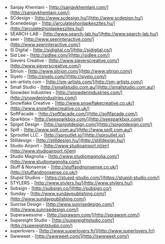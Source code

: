  * Sanjay Khemlani - [http://sanjaykhemlani.com/](http://sanjaykhemlani.com/)
 * SCdesign - [http://www.scdesign.hu/](http://www.scdesign.hu/)
 * Scenedesign - [http://arculateshonlapkeszites.hu/](http://arculateshonlapkeszites.hu/)
 * SEARCH-LAB - [http://www.search-lab.hu/](http://www.search-lab.hu/)
 * seer - [http://www.seerinteractive.com/](http://www.seerinteractive.com/)
 * Si Digital - [http://sidigital.co/](http://sidigital.co/)
 * Sid Lee - [http://sidlee.com/](http://sidlee.com/)
 * Sievers Creative - [http://www.sieverscreative.com/](http://www.sieverscreative.com/)
 * Sitrion - [http://www.sitrion.com/](http://www.sitrion.com/)
 * Siyelo - [http://siyelo.com/](http://siyelo.com/)
 * sm-artists.com - [http://sm-artists.com/](http://sm-artists.com/)
 * Small Studio - [http://smallstudio.com.au/](http://smallstudio.com.au/)
 * Snowden Industries - [http://snowdenindustries.com/](http://snowdenindustries.com/)
 * Snowflake Creative - [http://www.snowflakecreative.co.uk/](http://www.snowflakecreative.co.uk/)
 * SoftFacade - [http://softfacade.com/](http://softfacade.com/)
 * Sparkbox - [http://seesparkbox.com/](http://seesparkbox.com/)
 * Spigot Design - [http://spigotdesign.com/](http://spigotdesign.com/)
 * Spilt - [http://www.spilt.com.au/](http://www.spilt.com.au/)
 * Sproutlet LLC. - [http://sproutlet.io/](http://sproutlet.io/)
 * Stilldesign - [http://stilldesign.hu/](http://stilldesign.hu/)
 * Studio Airport - [http://www.studioairport.nl/en](http://www.studioairport.nl/en)
 * Studio Magnolia - [http://www.studiomagnolia.com/](http://www.studiomagnolia.com/)
 * Stuff & Nonsense - [http://stuffandnonsense.co.uk/](http://stuffandnonsense.co.uk/)
 * Stupid Studios - [https://stupid-studio.com/](https://stupid-studio.com/)
 * STYLERS - [http://www.stylers.hu/](http://www.stylers.hu/)
 * Subsign - [http://subsign.co/](http://subsign.co/)
 * Sunday - [http://www.sundaypublishing.com/](http://www.sundaypublishing.com/)
 * Sunrise Design - [http://www.sunrisedesign.com/](http://www.sunrisedesign.com/)
 * Superawesome - [http://sprawsm.com/](http://sprawsm.com/)
 * Supereight Studio - [http://supereightstudio.com/](http://supereightstudio.com/)
 * superlovers - [http://www.superlovers.fr/](http://www.superlovers.fr/)
 * Swwweet - [http://swwweet.com/](http://swwweet.com/)